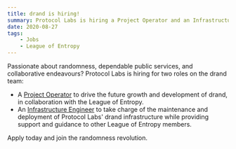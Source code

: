 ```yaml
---
title: drand is hiring! 
summary: Protocol Labs is hiring a Project Operator and an Infrastructure Engineer to work on the drand team.
date: 2020-08-27
tags:
    - Jobs
    - League of Entropy
---
```


Passionate about randomness, dependable public services, and collaborative endeavours? Protocol Labs is hiring for two roles on the drand team:

* A [Project Operator](https://jobs.lever.co/protocol/bd07d44c-d818-46ca-9fe9-5e81ee926948) to drive the future growth and development of drand, in collaboration with the League of Entropy.
* An [Infrastructure Engineer](https://jobs.lever.co/protocol/827323c2-4c0f-492a-a38e-2c6ecb972624) to take charge of the maintenance and deployment of Protocol Labs' drand infrastructure while providing support and guidance to other League of Entropy members.

Apply today and join the randomness revolution.
